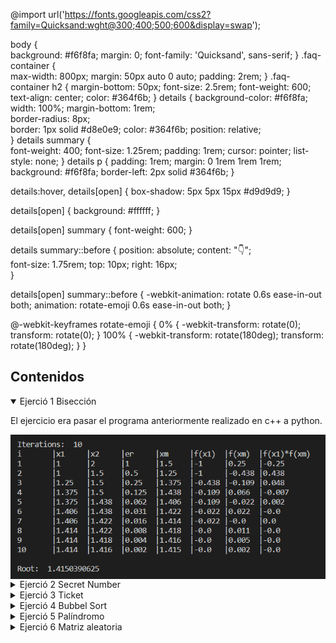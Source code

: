 @import url('https://fonts.googleapis.com/css2?family=Quicksand:wght@300;400;500;600&display=swap');
 

body {  
  background: #f6f8fa;
  margin: 0;
  font-family: 'Quicksand', sans-serif;
}
.faq-container {    
  max-width: 800px;
  margin: 50px auto 0 auto;
  padding: 2rem;
}
.faq-container h2 {
  margin-bottom: 50px;
  font-size: 2.5rem;
  font-weight: 600;
  text-align: center;
  color: #364f6b;
}
details { 
  background-color: #f6f8fa;
  width: 100%;
  margin-bottom: 1rem;   
  border-radius: 8px;  
  border: 1px solid #d8e0e9;
  color: #364f6b;
  position: relative;  
}
details summary {  
  font-weight: 400;
  font-size: 1.25rem;
  padding: 1rem;
  cursor: pointer;
  list-style: none;
}
details p {
  padding: 1rem;
  margin: 0 1rem 1rem 1rem;
  background: #f6f8fa;
  border-left: 2px solid #364f6b;
}

details:hover,
details[open] {
  box-shadow: 5px 5px 15px #d9d9d9;
}

details[open] {
  background: #ffffff;
}

details[open] summary {
  font-weight: 600;
}

details summary::before {
  position: absolute;
    content: "👇";    
    font-size: 1.75rem;
    top: 10px;
    right: 16px;  
}

details[open] summary::before {
  -webkit-animation: rotate 0.6s ease-in-out both;
          animation: rotate-emoji 0.6s ease-in-out both;
}

@-webkit-keyframes rotate-emoji {
  0% {
    -webkit-transform: rotate(0);
            transform: rotate(0);
  }
  100% {
    -webkit-transform: rotate(180deg);
            transform: rotate(180deg);
  }
}


<div class="faq-container">
  <h2>Contenidos</h2>
  <details open>
    <summary>Ejerció 1 Bisección</summary>
    <p>El ejercicio era pasar el programa anteriormente realizado en c++ a python.</p>
    <img src="../images/01.png" align="center"/>
  </details>

  <details>
    <summary>Ejerció 2 Secret Number</summary>
    <p>El ejercicio trata sobre adivinar el número secreto que es aleatorio.</p>
    <img src="../images/02.png" align="center"/>
  </details>
  
  <details>
    <summary>Ejerció 3 Ticket</summary>
    <p>El ejercicio es sobre pedir cierta cantidad de dinero e mostrar cuantos boletos le alcanza al usuario, pero cada ticket que compras su precio aumenta.</p>
    <img src="../images/03.png" align="center"/>
  </details>
  
  <details>
    <summary>Ejerció 4 Bubbel Sort</summary>
    <p>Realizar el método de la burbuja.</p>
    <img src="../images/04.png" align="center"/>
  </details>
  
  <details>
    <summary>Ejerció 5 Palíndromo</summary>
    <p>Imprimir si una cadena o numero es palíndromo o no (se lee de la misma forma alreves).</p>
    <img src="../images/05.png" align="center"/>
  </details>

  <details>
    <summary>Ejerció 6 Matriz aleatoria</summary>
    <p>LLenar una matriz con numeros aleatorios de n tamaño y que no se repitan.</p>
    <img src="../images/06.png" align="center"/>
  </details>



</div>
